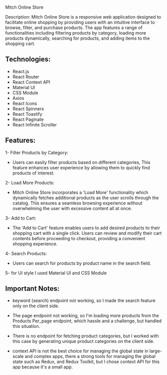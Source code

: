 Mitch Online Store

Description:
Mitch Online Store is a responsive web application designed to facilitate online shopping by providing users with an intuitive interface to browse, filter, and purchase products. The app features a range of functionalities including filtering products by category, loading more products dynamically, searching for products, and adding items to the shopping cart.

## Technologies:

* React.js
* React Router
* React Context API
* Material UI
* CSS Module
* Axios
* React Icons
* React Spinners
* React Toastify
* React Paginate
* React Infinite Scroller

## Features:

1- Filter Products by Category:
* Users can easily filter products based on different categories, This feature enhances user experience by allowing them to quickly find products of interest.

2- Load More Products:
 * Mitch Online Store incorporates a 'Load More' functionality which dynamically fetches additional products as the user scrolls through the catalog. This ensures a seamless browsing experience without overwhelming the user with excessive content all at once.

3- Add to Cart:
* The 'Add to Cart' feature enables users to add desired products to their shopping cart with a single click. Users can review and modify their cart contents before proceeding to checkout, providing a convenient shopping experience.

 4- Search Products:
 * Users can search for products by product name in the search field.

5- for UI style I used Material UI and CSS Module


## Important Notes:
- keyword (search) endpoint not working, so I made the search feature only on the client side.
  
- The page endpoint not working, so I'm loading more products from the Products Per_page endpoint, which hassle and a challenge, but handled this situation.
  
- There is no endpoint for fetching product categories, but I worked with this case by generating unique product categories on the client side.
  
- context API is not the best choice for managing the global state in large-scale and complex apps, there a strong tools for  managing the global state such as Redux, and Redux Toolkit, but I chose context API for this app because it's a small app.
